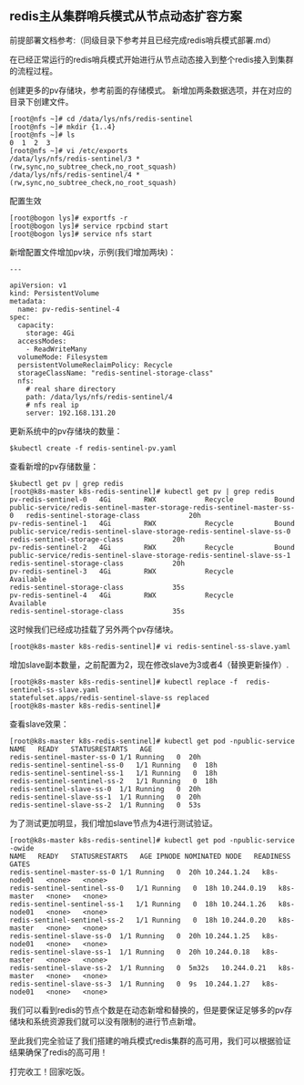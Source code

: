 ## redis主从集群哨兵模式从节点动态扩容方案

前提部署文档参考:（同级目录下参考并且已经完成redis哨兵模式部署.md）

在已经正常运行的redis哨兵模式开始进行从节点动态接入到整个redis接入到集群的流程过程。

创建更多的pv存储块，参考前面的存储模式。
新增加两条数据选项，并在对应的目录下创建文件。
	
	[root@nfs ~]# cd /data/lys/nfs/redis-sentinel
	[root@nfs ~]# mkdir {1..4}
	[root@nfs ~]# ls
	0  1  2  3
    [root@nfs ~]# vi /etc/exports
    /data/lys/nfs/redis-sentinel/3 *(rw,sync,no_subtree_check,no_root_squash)
    /data/lys/nfs/redis-sentinel/4 *(rw,sync,no_subtree_check,no_root_squash)

配置生效

    [root@bogon lys]# exportfs -r
	[root@bogon lys]# service rpcbind start
	[root@bogon lys]# service nfs start

新增配置文件增加pv块，示例(我们增加两块)：

    ---
    
    apiVersion: v1
    kind: PersistentVolume
    metadata:
      name: pv-redis-sentinel-4
    spec:
      capacity:
    	storage: 4Gi
      accessModes:
    	- ReadWriteMany
      volumeMode: Filesystem
      persistentVolumeReclaimPolicy: Recycle
      storageClassName: "redis-sentinel-storage-class"
      nfs:
	    # real share directory
	    path: /data/lys/nfs/redis-sentinel/4
	    # nfs real ip
	    server: 192.168.131.20


更新系统中的pv存储块的数量：

    $kubectl create -f redis-sentinel-pv.yaml

查看新增的pv存储数量：

	$kubectl get pv | grep redis
	[root@k8s-master k8s-redis-sentinel]# kubectl get pv | grep redis
	pv-redis-sentinel-0   4Gi        RWX            Recycle          Bound       public-service/redis-sentinel-master-storage-redis-sentinel-master-ss-0   redis-sentinel-storage-class            20h
	pv-redis-sentinel-1   4Gi        RWX            Recycle          Bound       public-service/redis-sentinel-slave-storage-redis-sentinel-slave-ss-0     redis-sentinel-storage-class            20h
	pv-redis-sentinel-2   4Gi        RWX            Recycle          Bound       public-service/redis-sentinel-slave-storage-redis-sentinel-slave-ss-1     redis-sentinel-storage-class            20h
	pv-redis-sentinel-3   4Gi        RWX            Recycle          Available                                                                             redis-sentinel-storage-class            35s
	pv-redis-sentinel-4   4Gi        RWX            Recycle          Available                                                                             redis-sentinel-storage-class            35s


这时候我们已经成功挂载了另外两个pv存储块。


`[root@k8s-master k8s-redis-sentinel]# vi redis-sentinel-ss-slave.yaml` 

增加slave副本数量，之前配置为2，现在修改slave为3或者4（替换更新操作）.

    [root@k8s-master k8s-redis-sentinel]# kubectl replace -f  redis-sentinel-ss-slave.yaml 
    statefulset.apps/redis-sentinel-slave-ss replaced
    [root@k8s-master k8s-redis-sentinel]# 

查看slave效果：

    [root@k8s-master k8s-redis-sentinel]# kubectl get pod -npublic-service
    NAME   READY   STATUSRESTARTS   AGE
    redis-sentinel-master-ss-0 1/1 Running   0  20h
    redis-sentinel-sentinel-ss-0   1/1 Running   0  18h
    redis-sentinel-sentinel-ss-1   1/1 Running   0  18h
    redis-sentinel-sentinel-ss-2   1/1 Running   0  18h
    redis-sentinel-slave-ss-0  1/1 Running   0  20h
    redis-sentinel-slave-ss-1  1/1 Running   0  20h
    redis-sentinel-slave-ss-2  1/1 Running   0  53s

为了测试更加明显，我们增加slave节点为4进行测试验证。

    [root@k8s-master k8s-redis-sentinel]# kubectl get pod -npublic-service -owide
    NAME   READY   STATUSRESTARTS   AGE IPNODE NOMINATED NODE   READINESS GATES
    redis-sentinel-master-ss-0 1/1 Running   0  20h 10.244.1.24   k8s-node01   <none>   <none>
    redis-sentinel-sentinel-ss-0   1/1 Running   0  18h 10.244.0.19   k8s-master   <none>   <none>
    redis-sentinel-sentinel-ss-1   1/1 Running   0  18h 10.244.1.26   k8s-node01   <none>   <none>
    redis-sentinel-sentinel-ss-2   1/1 Running   0  18h 10.244.0.20   k8s-master   <none>   <none>
    redis-sentinel-slave-ss-0  1/1 Running   0  20h 10.244.1.25   k8s-node01   <none>   <none>
    redis-sentinel-slave-ss-1  1/1 Running   0  20h 10.244.0.18   k8s-master   <none>   <none>
    redis-sentinel-slave-ss-2  1/1 Running   0  5m32s   10.244.0.21   k8s-master   <none>   <none>
    redis-sentinel-slave-ss-3  1/1 Running   0  9s  10.244.1.27   k8s-node01   <none>   <none>

我们可以看到redis的节点个数是在动态新增和替换的，但是要保证足够多的pv存储块和系统资源我们就可以没有限制的进行节点新增。

至此我们完全验证了我们搭建的哨兵模式redis集群的高可用，我们可以根据验证结果确保了redis的高可用！

打完收工！回家吃饭。